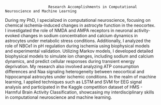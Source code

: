                         Research Accomplishments in Computational Neuroscience and Machine Learning
During my PhD, I specialized in computational neuroscience, focusing on chemical ischemia-induced changes in astrocyte function in the neocortex. I investigated the role of NMDA and AMPA receptors in neuronal activity-evoked changes in sodium concentration and calcium dynamics in astrocytes under metabolic stress conditions. Additionally, I analyzed the role of NBCe1 in pH regulation during ischemia using biophysical models and experimental validation. Utilizing Markov models, I developed detailed biophysical models to simulate ion changes, including sodium and calcium dynamics, and predict cellular responses during transient energy deprivation. My research also involved analyzing ATP consumption differences and Naa signaling heterogeneity between neocortical and hippocampal astrocytes under ischemic conditions. In the realm of machine learning, I applied techniques such as LSTM and SVM for EEG signal analysis and participated in the Kaggle competition dataset of HMS - Harmful Brain Activity Classification, showcasing my interdisciplinary skills in computational neuroscience and machine learning.
